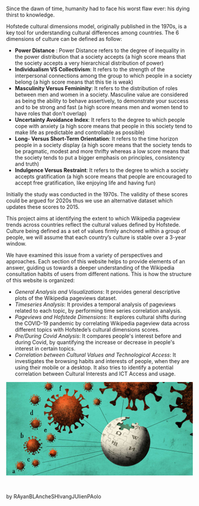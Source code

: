 Since the dawn of time, humanity had to face his worst flaw ever: his dying thirst to knowledge. 

Hofstede cultural dimensions model, originally published in the 1970s, is a key tool for understanding cultural differences among countries. 
The 6 dimensions of culture can be defined as follow: 
- **Power Distance** : Power Distance refers to the degree of inequality in the power distribution that a society accepts (a high score means that the society accepts a very hierarchical distribution of power)
- **Individualism VS Collectivism**: It refers to the strength of the interpersonal connections among the group to which people in a society belong (a high score means that this tie is weak)
- **Masculinity Versus Femininity**: It refers to the distribution of roles between men and women in a society. Masculine value are considered as being the ability to behave assertively, to demonstrate your success and to be strong and fast (a high score means men and women tend to have roles that don't overlap)
- **Uncertainty Avoidance Index**: It refers to the degree to which people cope with anxiety (a high score means that people in this society tend to make life as predictable and controllable as possible)
- **Long- Versus Short-Term Orientation**: It refers to the time horizon people in a society display (a high score means that the society tends to be pragmatic, modest and more thrifty whereas a low score means that the society tends to put a bigger emphasis on principles, consistency and truth)
- **Indulgence Versus Restraint**: It refers to the degree to which a society accepts gratification (a high score means that people are encouraged to accept free gratification, like enjoying life and having fun) 

Initially the study was conducted in the 1970s. The validity of these scores could be argued for 2020s thus we use an alternative dataset which updates these scores to 2015.

This project aims at identifying the extent to which Wikipedia pageview trends across countries reflect the cultural values defined by Hofstede. Culture being defined as a set of values firmly anchored within a group of people, we will assume that each country’s culture is stable over a 3-year window.

We have examined this issue from a variety of perspectives and approaches. Each section of this website helps to provide elements of an answer, guiding us towards a deeper understanding of the Wikipedia consultation habits of users from different nations. This is how the structure of this website is organized:
- *General Analysis and Visualizations*: It provides general descriptive plots of the Wikipedia pageviews dataset. 
- *Timeseries Analysis*: It provides a temporal analysis of pageviews related to each topic, by performing time series correlation analysis.
- *Pageviews and Hofstede Dimensions*: It explores cultural shifts during the COVID-19 pandemic by correlating Wikipedia pageview data across different topics with Hofstede’s cultural dimensions scores.
- *Pre/During Covid Analysis*: It compares people's interest before and during Covid, by quantifying the increase or decrease in people's interest in certain topics.
- *Correlation between Cultural Values and Technological Access*: It investigates the browsing habits and interests of people, when they are using their mobile or a desktop. It also tries to identify a potential correlation between Cultural Interests and ICT Access and usage.

<p align='center'>
<img src="images/wikivid.png" />
</p>

 <br>




by RAyanBLAncheSHIvangJUlienPAolo
